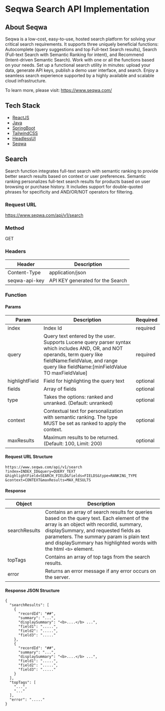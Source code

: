 # Seqwa Search API Implementation

## About Seqwa

Seqwa is a low-cost, easy-to-use, hosted search platform for solving your critical search requirements. It supports three uniquely beneficial functions: Autocomplete (query suggestions and top Full-text Search results), Search (Full-text Search with Semantic Ranking for intent), and Recommend (Intent-driven Semantic Search). Work with one or all the functions based on your needs. Set up a functional search utility in minutes: upload your data, generate API keys, publish a demo user interface, and search. Enjoy a seamless search experience supported by a highly available and scalable cloud infrastructure.

To learn more, please visit: https://www.seqwa.com/

## Tech Stack

- [ReactJS](https://reactjs.org/)
- [Java](https://www.java.com/)
- [SpringBoot](https://spring.io/projects/spring-boot)
- [TailwindCSS](https://tailwindcss.com/)
- [HeadlessUI](https://headlessui.dev/)
- [Seqwa](https://www.seqwa.com/)

## Search

Search function integrates full-text search with semantic ranking to provide better search results based on context or user preferences. Semantic ranking personalizes full-text search results for products based on user browsing or purchase history. It includes support for double-quoted phrases for specificity and AND/OR/NOT operators for filtering.

### Request URL

https://www.seqwa.com/api/v1/search

### Method

GET

### Headers

| Header        | Description                            |
| ------------- | -------------------------------------- |
| Content-Type  | application/json                       |
| seqwa-api-key | API KEY generated for the Search       |

### Function

#### Params

| Param          | Description                                                                                                                                                                                                         | Required |
| -------------- | ------------------------------------------------------------------------------------------------------------------------------------------------------------------------------------------------------------------- | -------- |
| index          | Index Id                                                                                                                                                                                                            | required |
| query          | Query text entered by the user. Supports Lucene query parser syntax which includes AND, OR, and NOT operands, term query like fieldName:fieldValue, and range query like fieldName:[minFieldValue TO maxFieldValue] | required |
| highlightField | Field for highlighting the query text                                                                                                                                                                               | optional |
| fields         | Array of fields                                                                                                                                                                                                     | optional |
| type           | Takes the options: ranked and unranked. (Default: unranked)                                                                                                                                                                                                | optional |
| context        | Contextual text for personalization with semantic ranking. The type MUST be set as ranked to apply the context.                                                                                                                                                                                                 | optional |
| maxResults     | Maximum results to be returned. (Default: 100, Limit: 200)                                                                                                                                                          | optional |

#### Request URL Structure

```
https://www.seqwa.com/api/v1/search
?index=INDEX_ID&query=QUERY_TEXT
&highlightField=SEARCH_FIELD&fields=FIELDS&type=RANKING_TYPE
&context=CONTEXT&maxResults=MAX_RESULTS
```

#### Response

| Object       | Description                                                                                                                                                                                                                                                  |
| ------------ | ------------------------------------------------------------------------------------------------------------------------------------------------------------------------------------------------------------------------------------------------------------ |
| searchResults  | Contains an array of search results for queries based on the query text. Each element of the array is an object with recordId, summary, displaySummary, and requested fields as parameters. The summary param is plain text and displaySummary has highlighted words with the html `<b>` element. |
| topTags  | Contains an array of top tags from the search results.     
| error        | Returns an error message if any error occurs on the server.                                                                                                                                                                                                  |

#### Response JSON Structure

```
{
  "searchResults": [
    {
      "recordId": "##",
      "summary": "...",
      "displaySummary": "<b>....</b> ...",
      "field1": ".....",
      "field2": ".....",
      "field3": "....."
    },
    {
      "recordId": "##",
      "summary": "...",
      "displaySummary": "<b>....</b> ...",
      "field1": ".....",
      "field2": ".....",
      "field3": "....."
    }
  ],
  "topTags": [
    "...",
    "..."
  ],
  "error": "....."
}
```
